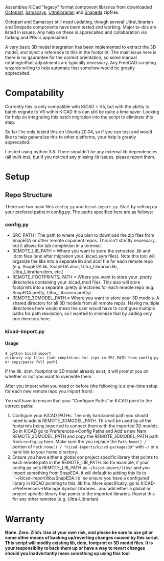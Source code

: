 Assembles KiCad "legacy" format component libraries from downloaded
[Octopart](https://octopart.com/), [Samacsys](https://componentsearchengine.com/), [Ultralibrarian](https://app.ultralibrarian.com/search) and [Snapeda](https://www.snapeda.com/home/) zipfiles. 

Octopart and Samacsys still need updating, though several UltraLibrarian and Snapeda components have been tested and working. Major to-dos are listed in issues. Any help on these is apprecaited and collaboration via forking and PRs is appreciated. 

A very basic 3D model integration has been implemented to extract the 3D model, and inject a reference to this in the footprint. The main issue here is there is no gaurantee for the correct orientation, so some manual rotating/offset adjustments are typically necessary. Any FreeCAD scripting wizards willing to help automate that somehow would be greatly apprecaited. 

# Compatability
Currently this is only compatible with KiCAD < V5, but with the ability to batch migrate to V6 within KiCAD this can still be quite a time saver. Looking for help on integrating this batch migration into the script to eliminate this step. 

So far I've only tested this on Ubuntu 20.04, so if you can test and would like to help generalize this to other platforms, your help is greatly apprecaited. 

I tested using python 3.8. There shouldn't be any external lib dependencies (all built-ins), but if you noticed any missing lib issues, please report them. 

# Setup

## Repo Structure
There are two main files `config.py` and `kicad-import.py`. Start by setting up your prefered paths in config.py. The paths specified here are as follows:

### config.py
- SRC_PATH : The path to where you plan to download the zip files from SnapEDA or other remote coponent repos. This isn't strictly necessary, but it allows for tab completion in a terminal. 
- REMOTE_LIB_PATH = Where you want to store the extracted .lib and .dcm files (and after migration your .kicad_sym files). Note this tool will organize the libs into a separate lib and dcm file for each remote repo (e.g. SnapEDA.lib, SnapEDA.dcm, Ultra_Librarian.lib, Ultra_Librarian.dcm, etc.)
- REMOTE_FOOTPRINTS_PATH = Where you want to store your .pretty directories containing your .kicad_mod files. This also will store footprints into a separate .pretty directories for each remote repo (e.g. SnapEDA.pretty, Ultra_Librarian.pretty).
- REMOTE_3DMODEL_PATH = Where you want to store your 3D models. A shared directory for all 3D models from all remote repos. Having multiple directories here would mean the user would have to configure multiple paths for path resolution, so I wanted to minimize that by adding only one directory here. 

### kicad-import.py

#### Usage
```
$ python kicad-import
>Library zip file: [tab completion for zips in SRC_PATH from config.py or copy/paste full path]
```

If the lib, dcm, footprint or 3D model already exist, it will prompt you on whether or not you want to overwrite them. 

After you import what you need or before (the following is a one-time setup for each new remote repo you import from):

You will have to ensure that your "Configure Paths" in KiCAD point to the correct paths:

1. Configure your KiCAD PATHs. The only hardcoded path you should need to add is REMOTE_3DMODEL_PATH. This will be used by all the footprints being imported to connect them with the imported 3D models. So in KiCAD go to Preferences->Config Paths and Add a new Nam REMOTE_3DMODEL_PATH and copy the REMOTE_3DMODEL_PATH path from `config.py` here. Make sure the you replace the `Path.home() / ` portion of `Path.home() / "kicad-imports/kicad-packages3D"` with `~/` or a hard link to your home directory. 
2. Ensure you have either a global oor project specific library that points to each remote path in the REMOTE_LIB_PATH. So for example, if your config.py sets REMOTE_LIB_PATH as `~/kicad-import/libs/` and you import something from SnapEDA, it will default to adding this lib to ``~/kicad-import/libs/SnapEDA.lib` so ensure you have a configured library in KiCAD pointing to this .lib file. More specifically, go to KiCAD->Preferences->Manage Symbol Libraries.. and add either a global or project specific library that points to the imported libraries. Repeat this for any other remotes (e.g. Ultra-Librarian) 

# Warranty
**None. Zero. Zilch. Use at your own risk, and please be sure to use git or some other means of backing up/reverting changes caused by this script. This script will modify existing lib, dcm, footprint or 3D model files. It is your responsiblity to back them up or have a way to revert changes should you inadvertantly mess something up using this tool** 

